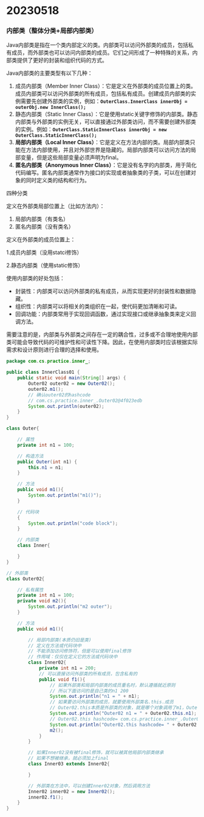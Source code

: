 # 20230518

### 内部类（整体分类+局部内部类）

Java内部类是指在一个类内部定义的类。内部类可以访问外部类的成员，包括私有成员，而外部类也可以访问内部类的成员。它们之间形成了一种特殊的关系，内部类提供了更好的封装和组织代码的方式。

Java内部类的主要类型有以下几种：

1. 成员内部类（Member Inner Class）：它是定义在外部类的成员位置上的类。成员内部类可以访问外部类的所有成员，包括私有成员。创建成员内部类的实例需要先创建外部类的实例，例如：**`OuterClass.InnerClass innerObj = outerObj.new InnerClass();`**
2. 静态内部类（Static Inner Class）：它是使用static关键字修饰的内部类。静态内部类与外部类的实例无关，可以直接通过外部类访问，而不需要创建外部类的实例。例如：**`OuterClass.StaticInnerClass innerObj = new OuterClass.StaticInnerClass();`**
3. **局部内部类（Local Inner Class）**：它是定义在方法内部的类。局部内部类只能在方法内部使用，并且对外部世界是隐藏的。局部内部类可以访问方法的局部变量，但是这些局部变量必须声明为final。
4. **匿名内部类（Anonymous Inner Class）**：它是没有名字的内部类，用于简化代码编写。匿名内部类通常作为接口的实现或者抽象类的子类，可以在创建对象的同时定义类的结构和行为。

四种分类

定义在外部类局部位置上（比如方法内）：

1. 局部内部类（有类名）
2. 匿名内部类（没有类名）

定义在外部类的成员位置上：

1.成员内部类（没用statci修饰）

2.静态内部类（使用static修饰）

使用内部类的好处包括：

- 封装性：内部类可以访问外部类的私有成员，从而实现更好的封装性和数据隐藏。
- 组织性：内部类可以将相关的类组织在一起，使代码更加清晰和可读。
- 回调功能：内部类常用于实现回调函数，通过实现接口或继承抽象类来定义回调方法。

需要注意的是，内部类与外部类之间存在一定的耦合性，过多或不合理地使用内部类可能会导致代码的可维护性和可读性下降。因此，在使用内部类时应该根据实际需求和设计原则进行合理的选择和使用。

```java
package com.cs.practice.inner_;

public class InnerClass01 {
    public static void main(String[] args) {
        Outer02 outer02 = new Outer02();
        outer02.m1();
        // 确认outer02的hashcode
        // com.cs.practice.inner_.Outer02@4f023edb
        System.out.println(outer02);
    }
}

class Outer{

    // 属性
    private int n1 = 100;

    // 构造方法
    public Outer(int n1) {
        this.n1 = n1;
    }

    // 方法
    public void m1(){
        System.out.println("m1()");
    }

    // 代码块
    {
        System.out.println("code block");
    }

    // 内部类
    class Inner{

    }
}

// 外部类
class Outer02{

    // 私有属性
    private int n1 = 100;
    private void m2(){
        System.out.println("m2 outer");
    }

    // 方法
    public void m1(){

        // 局部内部类(本质仍旧是类)
        // 定义在方法或代码块中
        // 不能添加访问修饰符，但是可以使用final修饰
        // 作用域：仅仅在定义它的方法或代码块中
        class Inner02{
            private int n1 = 200;
            // 可以直接访问外部类的所有成员，包含私有的
            public void f1(){
                // 如果外部类和局部内部类的成员重名时，默认遵循就近原则
                // 所以下面访问的是自己类的n1 200
                System.out.println("n1 = " + n1);
                // 如果要访问外部类的成员，就要使用外部类名.this.成员
                // Outer02.this本质是外部类的对象，就是哪个对象调用了m1，Outer02.this就是哪个对象
                System.out.println("Outer02 n1 = " + Outer02.this.n1);
                // Outer02.this hashcode= com.cs.practice.inner_.Outer02@4f023edb
                System.out.println("Outer02.this hashcode= " + Outer02.this);
                m2();
            }
        }

        // 如果Inner02没有被final修饰，就可以被其他局部内部类继承
        // 如果不想被继承，就必须加上final
        class Inner03 extends Inner02{

        }

        // 外部类在方法中，可以创建Inner02对象，然后调用方法
        Inner02 inner02 = new Inner02();
        inner02.f1();
    }
}
```